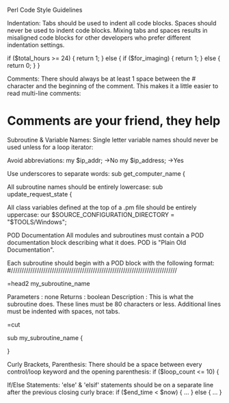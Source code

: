Perl Code Style Guidelines

Indentation:
Tabs should be used to indent all code blocks.  Spaces should never be used to indent code blocks.  Mixing tabs and spaces results in misaligned code blocks for other developers who prefer different indentation settings.

if ($total_hours >= 24) {
	return 1;
}
else {
	if ($for_imaging) {
		return 1;
	}
	else {
		return 0;
	}
}

Comments:
There should always be at least 1 space between the # character and the beginning of the comment.  This makes it a little easier to read multi-line comments:
# Comments are your friend, they help

Subroutine & Variable Names:
Single letter variable names should never be used unless for a loop iterator:

Avoid abbreviations:
my $ip_addr; ->No
my $ip_address; ->Yes

Use underscores to separate words:
sub get_computer_name {

All subroutine names should be entirely lowercase:
sub update_request_state {

All class variables defined at the top of a .pm file should be entirely uppercase:
our $SOURCE_CONFIGURATION_DIRECTORY = "$TOOLS/Windows";

POD Documentation
All modules and subroutines must contain a POD documentation block describing what it does. POD is "Plain Old Documentation".

Each subroutine should begin with a POD block with the following format:
#/////////////////////////////////////////////////////////////////////////////
 
=head2 my_subroutine_name
 
 Parameters  : none
 Returns     : boolean
 Description : This is what the subroutine does. These lines must be 80
               characters or less. Additional lines must be indented with
               spaces, not tabs.
 
=cut
 
sub my_subroutine_name {
 
}

Curly Brackets, Parenthesis:
There should be a space between every control/loop keyword and the opening parenthesis:
if ($loop_count <= 10) {

If/Else Statements:
'else' & 'elsif' statements should be on a separate line after the previous closing curly brace:
if ($end_time < $now) {
   ...
}
else {
   ...
}
